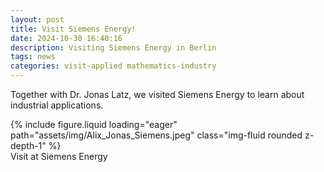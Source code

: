 ```yaml
---
layout: post
title: Visit Siemens Energy! 
date: 2024-10-30 16:40:16
description: Visiting Siemens Energy in Berlin
tags: news
categories: visit-applied mathematics-industry 
---
```


Together with Dr. Jonas Latz, we visited Siemens Energy to learn about industrial applications. 
<div class="row mt-3">
    <div class="col-sm mt-3 mt-md-0">
        {% include figure.liquid loading="eager" path="assets/img/Alix_Jonas_Siemens.jpeg" class="img-fluid rounded z-depth-1" %}
    </div>
</div>
<div class="caption">
Visit at Siemens Energy 
</div>
